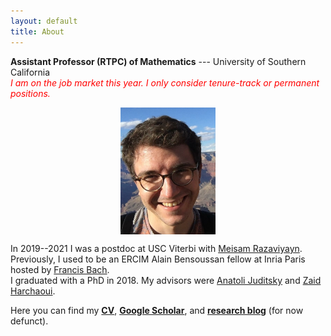 ```yaml
---
layout: default
title: About
---
```

__Assistant Professor (RTPC) of Mathematics__ --- University of Southern California  
<span style="color:red;">
_I am on the job market this year. I only consider tenure-track or permanent positions._  
</span>  

<p align="center">
<img src="photoGrandCanyon-cropped-stronger.jpg" alt="Getty museum" width="30%" align="center" hspace="20">
</p>
    
In 2019--2021 I was a postdoc at USC Viterbi with [Meisam Razaviyayn](https://sites.usc.edu/razaviyayn/research/). Previously, I used to be an ERCIM Alain Bensoussan fellow at Inria Paris hosted by [Francis Bach](https://www.di.ens.fr/~fbach/).  
I graduated with a PhD in 2018. My advisors were [Anatoli Juditsky](https://ljk.imag.fr/membres/Anatoli.Iouditski/) and [Zaid Harchaoui](http://faculty.washington.edu/zaid/index.html). 
<br />
  
Here you can find my [__CV__](assets/dmitrii_ostrovskii_CV.pdf), [__Google Scholar__](https://scholar.google.fr/citations?user=2IvZJ3cAAAAJ&hl=en), and  [__research blog__](https://ostrodmit.github.io/blog/) (for now defunct).